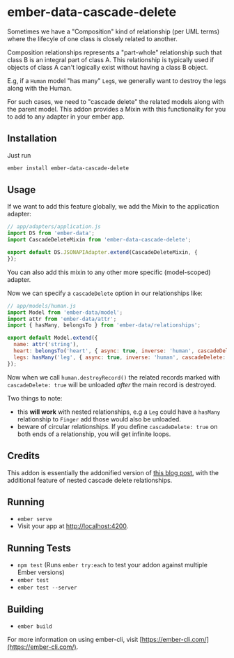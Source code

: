 # ember-data-cascade-delete

Sometimes we have a "Composition" kind of relationship (per UML terms) where the lifecyle of one
class is closely related to another.

Composition relationships represents a "part-whole" relationship such that class B is an integral part of class A.
This relationship is typically used if objects of class A can't logically exist without having a class B object.

E.g, if a `Human` model "has many" `Leg`s, we generally want to destroy the legs along with the Human.

For such cases, we need to "cascade delete" the related models along with the parent model.
This addon provides a Mixin with this functionality for you to add to any adapter in your ember app.

## Installation

Just run

```bash
ember install ember-data-cascade-delete
```

## Usage

If we want to add this feature globally, we add the Mixin to the application adapter:

```js
// app/adapters/application.js
import DS from 'ember-data';
import CascadeDeleteMixin from 'ember-data-cascade-delete';

export default DS.JSONAPIAdapter.extend(CascadeDeleteMixin, {
});
```

You can also add this mixin to any other more specific (model-scoped) adapter.

Now we can specify a `cascadeDelete` option in our relationships like:

```js
// app/models/human.js
import Model from 'ember-data/model';
import attr from 'ember-data/attr';
import { hasMany, belongsTo } from 'ember-data/relationships';

export default Model.extend({
  name: attr('string'),
  heart: belongsTo('heart', { async: true, inverse: 'human', cascadeDelete: true }),
  legs: hasMany('leg', { async: true, inverse: 'human', cascadeDelete: true })
});
```

Now when we call `human.destroyRecord()` the related records marked with `cascadeDelete: true`
will be unloaded *after* the main record is destroyed.

Two things to note:
- this **will work** with nested relationships, e.g a `Leg` could have a `hasMany` relationship to `Finger` add
those would also be unloaded.
- beware of circular relationships. If you define `cascadeDelete: true` on both ends of a relationship, you will get infinite loops.

## Credits

This addon is essentially the addonified version of [this blog post](http://thejsguy.com/2017/02/10/cascade-deleting-relationships-in-ember-data.html), with
the additional feature of nested cascade delete relationships.

## Running

* `ember serve`
* Visit your app at [http://localhost:4200](http://localhost:4200).

## Running Tests

* `npm test` (Runs `ember try:each` to test your addon against multiple Ember versions)
* `ember test`
* `ember test --server`

## Building

* `ember build`

For more information on using ember-cli, visit [https://ember-cli.com/](https://ember-cli.com/).

